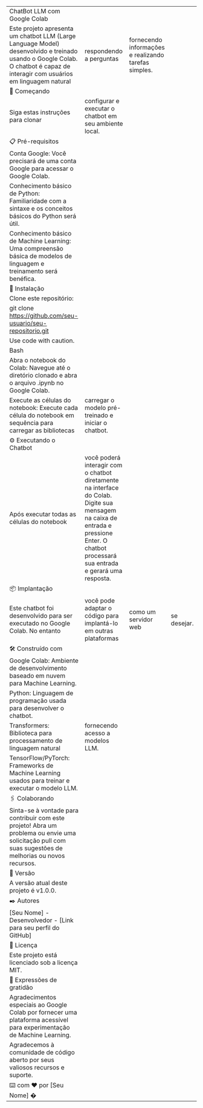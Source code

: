 | | | | |
|-|-|-|-|
|ChatBot LLM com Google Colab| | | |
|Este projeto apresenta um chatbot LLM (Large Language Model) desenvolvido e treinado usando o Google Colab. O chatbot é capaz de interagir com usuários em linguagem natural| respondendo a perguntas| fornecendo informações e realizando tarefas simples.| |
|🚀 Começando| | | |
|Siga estas instruções para clonar| configurar e executar o chatbot em seu ambiente local.| | |
|📋 Pré-requisitos| | | |
|Conta Google: Você precisará de uma conta Google para acessar o Google Colab.| | | |
|Conhecimento básico de Python: Familiaridade com a sintaxe e os conceitos básicos do Python será útil.| | | |
|Conhecimento básico de Machine Learning: Uma compreensão básica de modelos de linguagem e treinamento será benéfica.| | | |
|🔧 Instalação| | | |
|Clone este repositório:| | | |
|git clone https://github.com/seu-usuario/seu-repositorio.git| | | |
|Use code with caution.| | | |
|Bash| | | |
|Abra o notebook do Colab: Navegue até o diretório clonado e abra o arquivo .ipynb no Google Colab.| | | |
|Execute as células do notebook: Execute cada célula do notebook em sequência para carregar as bibliotecas| carregar o modelo pré-treinado e iniciar o chatbot.| | |
|⚙️ Executando o Chatbot| | | |
|Após executar todas as células do notebook| você poderá interagir com o chatbot diretamente na interface do Colab. Digite sua mensagem na caixa de entrada e pressione Enter. O chatbot processará sua entrada e gerará uma resposta.| | |
|📦 Implantação| | | |
|Este chatbot foi desenvolvido para ser executado no Google Colab. No entanto| você pode adaptar o código para implantá-lo em outras plataformas| como um servidor web| se desejar.|
|🛠️ Construído com| | | |
|Google Colab: Ambiente de desenvolvimento baseado em nuvem para Machine Learning.| | | |
|Python: Linguagem de programação usada para desenvolver o chatbot.| | | |
|Transformers: Biblioteca para processamento de linguagem natural| fornecendo acesso a modelos LLM.| | |
|TensorFlow/PyTorch: Frameworks de Machine Learning usados para treinar e executar o modelo LLM.| | | |
|🖇️ Colaborando| | | |
|Sinta-se à vontade para contribuir com este projeto! Abra um problema ou envie uma solicitação pull com suas sugestões de melhorias ou novos recursos.| | | |
|📌 Versão| | | |
|A versão atual deste projeto é v1.0.0.| | | |
|✒️ Autores| | | |
|[Seu Nome] - Desenvolvedor - [Link para seu perfil do GitHub]| | | |
|📄 Licença| | | |
|Este projeto está licenciado sob a licença MIT.| | | |
|🎁 Expressões de gratidão| | | |
|Agradecimentos especiais ao Google Colab por fornecer uma plataforma acessível para experimentação de Machine Learning.| | | |
|Agradecemos à comunidade de código aberto por seus valiosos recursos e suporte.| | | |
|⌨️ com ❤️ por [Seu Nome] �| | | |
